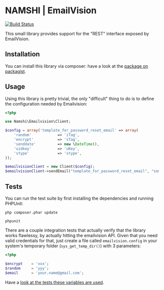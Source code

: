 # NAMSHI | EmailVision

[![Build Status](https://travis-ci.org/namshi/emailvision.png)](https://travis-ci.org/namshi/emailvision)

This small library provides support for the
"REST" interface exposed by EmailVision.

## Installation

You can install this library via composer: have a look
at the [package on packagist](https://packagist.org/packages/namshi/emailvision).

## Usage

Using this library is pretty trivial, the only "difficult" thing to do
is to define the configuration needed by Emailvision:

``` php
<?php

use Namshi\Emailvision\Client;

$config = array('template_for_password_reset_email' => array(
    'random'            => 'iTag',
    'encrypt'           => 'sTag',
    'senddate'          => new \DateTime(),
    'uidkey'            => 'uKey',
    'stype'             => 'stype',
));

$emailvisionClient = new Client($config);
$emailvisionClient->sendEmail("template_for_password_reset_email", "someone@gmail.com", array('name' => 'Alex'));
```

## Tests

You can run the test suite by first installing the
dependencies and running PHPUnit:

```
php composer.phar update

phpunit
```

There are a couple integration tests that actually verify that the library
works flawlessy, by actually hitting the emailvision API. Given that you need
valid credentials for that, just create a file called `emailvision.config`
in your system's temporary folder (`sys_get_temp_dir()`) with 3 parameters:

``` php
<?php

$encrypt    = 'xxx';
$random     = 'yyy';
$email      = 'your.name@gmail.com';
```

Have a [look at the tests these variables are used](https://github.com/namshi/emailvision/blob/1.0.0/Test/ClientTest.php#L77).